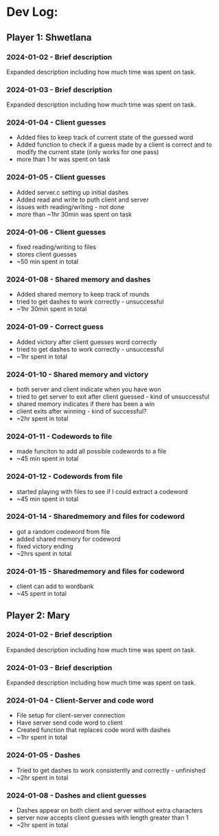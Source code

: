 # Dev Log:

## Player 1: Shwetlana

### 2024-01-02 - Brief description
Expanded description including how much time was spent on task.

### 2024-01-03 - Brief description
Expanded description including how much time was spent on task.

### 2024-01-04 - Client guesses
- Added files to keep track of current state of the guessed word
- Added function to check if a guess made by a client is correct and to modify the current state
(only works for one pass)
- more than 1 hr was spent on task 

### 2024-01-05 - Client guesses
- Added server.c setting up initial dashes
- Added read and write to puth client and server
- issues with reading/writing - not done
- more than ~1hr 30min was spent on task 

### 2024-01-06 - Client guesses
- fixed reading/writing to files
- stores client guesses
- ~50 min spent in total 

### 2024-01-08 - Shared memory and dashes
- Added shared memory to keep track of rounds
- tried to get dashes to work correctly - unsuccessful 
- ~1hr 30min spent in total

### 2024-01-09 - Correct guess
- Added victory after client guesses word correctly
- tried to get dashes to work correctly - unsuccessful 
- ~1hr spent in total

### 2024-01-10 - Shared memory and victory 
- both server and client indicate when you have won
- tried to get server to exit after client guessed - kind of unsuccessful 
- shared memory indicates if there has been a win
- client exits after winning - kind of successful?
- ~2hr spent in total

### 2024-01-11 -  Codewords to file
- made funciton to add all possible codewords to a file
- ~45 min spent in total

### 2024-01-12 - Codewords from file
- started playing with files to see if I could extract a codeword
- ~45 min spent in total

### 2024-01-14 - Sharedmemory and files for codeword
- got a random codeword from file
- added shared memory for codeword
- fixed victory ending
- ~2hrs spent in total

### 2024-01-15 - Sharedmemory and files for codeword
- client can add to wordbank
- ~45 spent in total

## Player 2: Mary

### 2024-01-02 - Brief description
Expanded description including how much time was spent on task.

### 2024-01-03 - Brief description
Expanded description including how much time was spent on task.

### 2024-01-04 - Client-Server and code word
- File setup for client-server connection
- Have server send code word to client
- Created function that replaces code word with dashes
- ~1hr spent in total

### 2024-01-05 - Dashes
- Tried to get dashes to work consistently and correctly - unfinished
- ~2hr spent in total

### 2024-01-08 - Dashes and client guesses
- Dashes appear on both client and server without extra characters
- server now accepts client guesses with length greater than 1
- ~2hr spent in total
